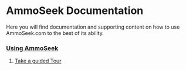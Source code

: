 <!-- TITLE: Home -->
<!-- SUBTITLE: Welcome the AmmoSeek.com documentation -->

# AmmoSeek Documentation
Here you will find documentation and supporting content on how to use AmmoSeek.com to the best of its ability.

### [Using AmmoSeek](user-guide)

1. [Take a guided Tour](user-guide/site-tour)